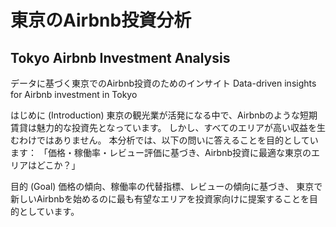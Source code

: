 # 東京のAirbnb投資分析
## Tokyo Airbnb Investment Analysis

データに基づく東京でのAirbnb投資のためのインサイト
Data-driven insights for Airbnb investment in Tokyo

はじめに (Introduction)
東京の観光業が活発になる中で、Airbnbのような短期賃貸は魅力的な投資先となっています。
しかし、すべてのエリアが高い収益を生むわけではありません。
本分析では、以下の問いに答えることを目的としています：
「価格・稼働率・レビュー評価に基づき、Airbnb投資に最適な東京のエリアはどこか？」

目的 (Goal)
価格の傾向、稼働率の代替指標、レビューの傾向に基づき、
東京で新しいAirbnbを始めるのに最も有望なエリアを投資家向けに提案することを目的としています。
